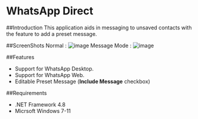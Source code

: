 # **WhatsApp Direct**

##Introduction
This application aids in messaging to unsaved contacts with the feature to add a preset message.

##ScreenShots
Normal : ![image](https://github.com/ace-1511/WhatsApp-Direct/assets/83059735/ef423e49-faf7-43a6-8cbd-13d2652fe8a3)
Message Mode : ![image](https://github.com/ace-1511/WhatsApp-Direct/assets/83059735/8bf7f626-f810-4e6a-aafb-283a1882ca79)

##Features
 - Support for WhatsApp Desktop.
 - Support for WhatsApp Web.
 - Editable Preset Message (**Include Message** checkbox)

##Requirements
 - .NET Framework 4.8
 - Micrsoft Windows 7-11
